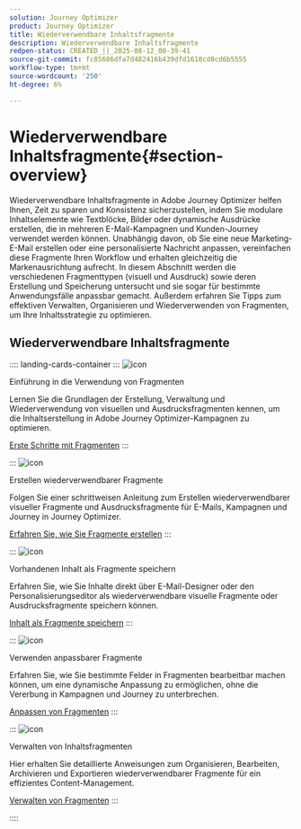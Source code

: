 ```yaml
---
solution: Journey Optimizer
product: Journey Optimizer
title: Wiederverwendbare Inhaltsfragmente
description: Wiederverwendbare Inhaltsfragmente
redpen-status: CREATED_||_2025-08-12_00-39-41
source-git-commit: fc85686dfa7d482416b439dfd1610cd0cd6b5555
workflow-type: tm+mt
source-wordcount: '250'
ht-degree: 6%

---
```



# Wiederverwendbare Inhaltsfragmente{#section-overview}

Wiederverwendbare Inhaltsfragmente in Adobe Journey Optimizer helfen Ihnen, Zeit zu sparen und Konsistenz sicherzustellen, indem Sie modulare Inhaltselemente wie Textblöcke, Bilder oder dynamische Ausdrücke erstellen, die in mehreren E-Mail-Kampagnen und Kunden-Journey verwendet werden können. Unabhängig davon, ob Sie eine neue Marketing-E-Mail erstellen oder eine personalisierte Nachricht anpassen, vereinfachen diese Fragmente Ihren Workflow und erhalten gleichzeitig die Markenausrichtung aufrecht. In diesem Abschnitt werden die verschiedenen Fragmenttypen (visuell und Ausdruck) sowie deren Erstellung und Speicherung untersucht und sie sogar für bestimmte Anwendungsfälle anpassbar gemacht. Außerdem erfahren Sie Tipps zum effektiven Verwalten, Organisieren und Wiederverwenden von Fragmenten, um Ihre Inhaltsstrategie zu optimieren.

## Wiederverwendbare Inhaltsfragmente

:::: landing-cards-container
:::
![icon](https://cdn.experienceleague.adobe.com/icons/book.svg?lang=de)

Einführung in die Verwendung von Fragmenten

Lernen Sie die Grundlagen der Erstellung, Verwaltung und Wiederverwendung von visuellen und Ausdrucksfragmenten kennen, um die Inhaltserstellung in Adobe Journey Optimizer-Kampagnen zu optimieren.

[Erste Schritte mit Fragmenten](../using/content-management/fragments.md)
:::

:::
![icon](https://cdn.experienceleague.adobe.com/icons/circle-play.svg?lang=de)

Erstellen wiederverwendbarer Fragmente

Folgen Sie einer schrittweisen Anleitung zum Erstellen wiederverwendbarer visueller Fragmente und Ausdrucksfragmente für E-Mails, Kampagnen und Journey in Journey Optimizer.

[Erfahren Sie, wie Sie Fragmente erstellen](../using/content-management/create-fragments.md)
:::

:::
![icon](https://cdn.experienceleague.adobe.com/icons/list-check.svg?lang=de)

Vorhandenen Inhalt als Fragmente speichern

Erfahren Sie, wie Sie Inhalte direkt über E-Mail-Designer oder den Personalisierungseditor als wiederverwendbare visuelle Fragmente oder Ausdrucksfragmente speichern können.

[Inhalt als Fragmente speichern](../using/content-management/save-fragments.md)
:::

:::
![icon](https://cdn.experienceleague.adobe.com/icons/puzzle-piece.svg?lang=de)

Verwenden anpassbarer Fragmente

Erfahren Sie, wie Sie bestimmte Felder in Fragmenten bearbeitbar machen können, um eine dynamische Anpassung zu ermöglichen, ohne die Vererbung in Kampagnen und Journey zu unterbrechen.

[Anpassen von Fragmenten](../using/content-management/customizable-fragments.md)
:::

:::
![icon](https://cdn.experienceleague.adobe.com/icons/gear.svg?lang=de)

Verwalten von Inhaltsfragmenten

Hier erhalten Sie detaillierte Anweisungen zum Organisieren, Bearbeiten, Archivieren und Exportieren wiederverwendbarer Fragmente für ein effizientes Content-Management.

[Verwalten von Fragmenten](../using/content-management/manage-fragments.md)
:::

::::
